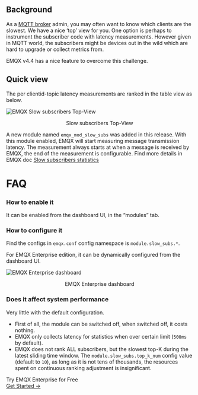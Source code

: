 ## Background

As a [MQTT broker](https://www.emqx.io) admin, you may often want to know which clients are the slowest. We have a nice ‘top’ view for you. One option is perhaps to instrument the subscriber code with latency measurements. However given in MQTT world, the subscribers might be devices out in the wild which are hard to upgrade or collect metrics from.

EMQX v4.4 has a nice feature to overcome this challenge.

## Quick view

The per clientid-topic latency measurements are ranked in the table view as below.

![EMQX Slow subscribers Top-View](https://assets.emqx.com/images/5539aecaedd33fcfd342f12e4e81cc9f.png)

<center>Slow subscribers Top-View</center>

A new module named `emqx_mod_slow_subs`  was added in this release. With this module enabled, EMQX will start measuring message transmission latency. The measurement always starts at when a message is received by EMQX, the end of the measurement is configurable. Find more details in EMQX doc [Slow subscribers statistics](https://www.emqx.io/docs/en/v4.4/modules/slow_subscribers_statistics.html) 

# FAQ

### How to enable it

It can be enabled from the dashboard UI, in the “modules” tab.

### How to configure it

Find the configs in `emqx.conf` config namespace is `module.slow_subs.*`. 

For EMQX Enterprise edition, it can be dynamically configured from the dashboard UI.

![EMQX Enterprise dashboard](https://assets.emqx.com/images/c9d31f7050be11cb42832c336f0de144.png)

<center>EMQX Enterprise dashboard</center>

### Does it affect system performance

Very little with the default configuration.

- First of all, the module can be switched off, when switched off, it costs nothing.
- EMQX only collects latency for statistics when over certain limit (`500ms` by default). 
- EMQX does not rank ALL subscribers, but the slowest top-K during the latest sliding time window. 
  The `module.slow_subs.top_k_num` config value (default to `10`), as long as it is not tens of thousands, the resources spent on continuous ranking adjustment is insignificant.   



<section class="promotion">
    <div>
        Try EMQX Enterprise for Free
    </div>
    <a href="https://www.emqx.com/en/try?product=enterprise" class="button is-gradient px-5">Get Started →</a >
</section>
